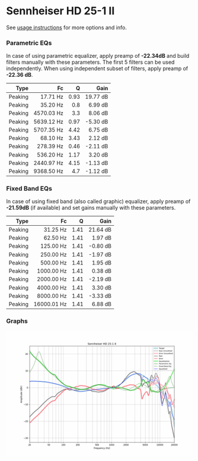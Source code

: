 # Sennheiser HD 25-1 II
See [usage instructions](https://github.com/jaakkopasanen/AutoEq#usage) for more options and info.

### Parametric EQs
In case of using parametric equalizer, apply preamp of **-22.34dB** and build filters manually
with these parameters. The first 5 filters can be used independently.
When using independent subset of filters, apply preamp of **-22.36 dB**.

| Type    | Fc         |    Q | Gain     |
|--------:|-----------:|-----:|---------:|
| Peaking | 17.71 Hz   | 0.93 | 19.77 dB |
| Peaking | 35.20 Hz   | 0.8  | 6.99 dB  |
| Peaking | 4570.03 Hz | 3.3  | 8.06 dB  |
| Peaking | 5639.12 Hz | 0.97 | -5.30 dB |
| Peaking | 5707.35 Hz | 4.42 | 6.75 dB  |
| Peaking | 68.10 Hz   | 3.43 | 2.12 dB  |
| Peaking | 278.39 Hz  | 0.46 | -2.11 dB |
| Peaking | 536.20 Hz  | 1.17 | 3.20 dB  |
| Peaking | 2440.97 Hz | 4.15 | -1.13 dB |
| Peaking | 9368.50 Hz | 4.7  | -1.12 dB |

### Fixed Band EQs
In case of using fixed band (also called graphic) equalizer, apply preamp of **-21.59dB**
(if available) and set gains manually with these parameters.

| Type    | Fc          |    Q | Gain     |
|--------:|------------:|-----:|---------:|
| Peaking | 31.25 Hz    | 1.41 | 21.64 dB |
| Peaking | 62.50 Hz    | 1.41 | 1.97 dB  |
| Peaking | 125.00 Hz   | 1.41 | -0.80 dB |
| Peaking | 250.00 Hz   | 1.41 | -1.97 dB |
| Peaking | 500.00 Hz   | 1.41 | 1.95 dB  |
| Peaking | 1000.00 Hz  | 1.41 | 0.38 dB  |
| Peaking | 2000.00 Hz  | 1.41 | -2.19 dB |
| Peaking | 4000.00 Hz  | 1.41 | 3.30 dB  |
| Peaking | 8000.00 Hz  | 1.41 | -3.33 dB |
| Peaking | 16000.01 Hz | 1.41 | 6.88 dB  |

### Graphs
![](./Sennheiser%20HD%2025-1%20II.png)